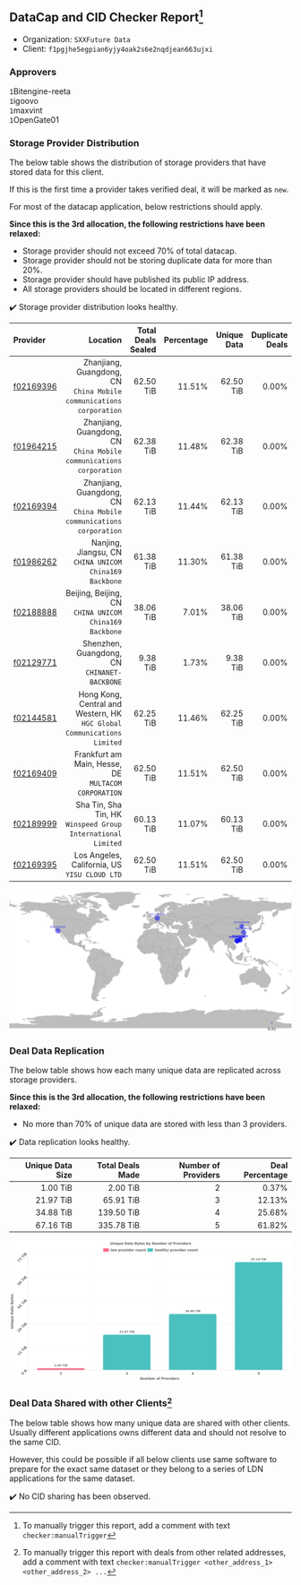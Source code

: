 ## DataCap and CID Checker Report[^1]
 - Organization: `SXXFuture Data`
 - Client: `f1pgjhe5egpian6yjy4oak2s6e2nqdjean663ujxi`
### Approvers
`1`Bitengine-reeta<br/>`1`igoovo<br/>`1`maxvint<br/>`1`OpenGate01

### Storage Provider Distribution
The below table shows the distribution of storage providers that have stored data for this client.

If this is the first time a provider takes verified deal, it will be marked as `new`.

For most of the datacap application, below restrictions should apply.

**Since this is the 3rd allocation, the following restrictions have been relaxed:**
 - Storage provider should not exceed 70% of total datacap.
 - Storage provider should not be storing duplicate data for more than 20%.
 - Storage provider should have published its public IP address.
 - All storage providers should be located in different regions.

✔️ Storage provider distribution looks healthy.

| Provider                                              |                                                                   Location | Total Deals Sealed | Percentage | Unique Data | Duplicate Deals |
| :---------------------------------------------------- | -------------------------------------------------------------------------: | -----------------: | ---------: | ----------: | --------------: |
| [f02169396](https://filfox.info/en/address/f02169396) |     Zhanjiang, Guangdong, CN<br/>`China Mobile communications corporation` |          62.50 TiB |     11.51% |   62.50 TiB |           0.00% |
| [f01964215](https://filfox.info/en/address/f01964215) |     Zhanjiang, Guangdong, CN<br/>`China Mobile communications corporation` |          62.38 TiB |     11.48% |   62.38 TiB |           0.00% |
| [f02169394](https://filfox.info/en/address/f02169394) |     Zhanjiang, Guangdong, CN<br/>`China Mobile communications corporation` |          62.13 TiB |     11.44% |   62.13 TiB |           0.00% |
| [f01986262](https://filfox.info/en/address/f01986262) |                  Nanjing, Jiangsu, CN<br/>`CHINA UNICOM China169 Backbone` |          61.38 TiB |     11.30% |   61.38 TiB |           0.00% |
| [f02188888](https://filfox.info/en/address/f02188888) |                  Beijing, Beijing, CN<br/>`CHINA UNICOM China169 Backbone` |          38.06 TiB |      7.01% |   38.06 TiB |           0.00% |
| [f02129771](https://filfox.info/en/address/f02129771) |                            Shenzhen, Guangdong, CN<br/>`CHINANET-BACKBONE` |           9.38 TiB |      1.73% |    9.38 TiB |           0.00% |
| [f02144581](https://filfox.info/en/address/f02144581) | Hong Kong, Central and Western, HK<br/>`HGC Global Communications Limited` |          62.25 TiB |     11.46% |   62.25 TiB |           0.00% |
| [f02169409](https://filfox.info/en/address/f02169409) |                    Frankfurt am Main, Hesse, DE<br/>`MULTACOM CORPORATION` |          62.50 TiB |     11.51% |   62.50 TiB |           0.00% |
| [f02189999](https://filfox.info/en/address/f02189999) |            Sha Tin, Sha Tin, HK<br/>`Winspeed Group International Limited` |          60.13 TiB |     11.07% |   60.13 TiB |           0.00% |
| [f02169395](https://filfox.info/en/address/f02169395) |                           Los Angeles, California, US<br/>`YISU CLOUD LTD` |          62.50 TiB |     11.51% |   62.50 TiB |           0.00% |

<img src="https://raw.githubusercontent.com/data-preservation-programs/filplus-checker-assets/main/filecoin-project/filecoin-plus-large-datasets/issues/1748/1687976134896.png"/>

### Deal Data Replication
The below table shows how each many unique data are replicated across storage providers.


**Since this is the 3rd allocation, the following restrictions have been relaxed:**
- No more than 70% of unique data are stored with less than 3 providers.

✔️ Data replication looks healthy.

| Unique Data Size | Total Deals Made | Number of Providers | Deal Percentage |
| ---------------: | ---------------: | ------------------: | --------------: |
|         1.00 TiB |         2.00 TiB |                   2 |           0.37% |
|        21.97 TiB |        65.91 TiB |                   3 |          12.13% |
|        34.88 TiB |       139.50 TiB |                   4 |          25.68% |
|        67.16 TiB |       335.78 TiB |                   5 |          61.82% |

<img src="https://raw.githubusercontent.com/data-preservation-programs/filplus-checker-assets/main/filecoin-project/filecoin-plus-large-datasets/issues/1748/1687976135702.png"/>

### Deal Data Shared with other Clients[^3]
The below table shows how many unique data are shared with other clients.
Usually different applications owns different data and should not resolve to the same CID.

However, this could be possible if all below clients use same software to prepare for the exact same dataset or they belong to a series of LDN applications for the same dataset.

✔️ No CID sharing has been observed.

[^1]: To manually trigger this report, add a comment with text `checker:manualTrigger`

[^2]: Deals from those addresses are combined into this report as they are specified with `checker:manualTrigger`

[^3]: To manually trigger this report with deals from other related addresses, add a comment with text `checker:manualTrigger <other_address_1> <other_address_2> ...`

